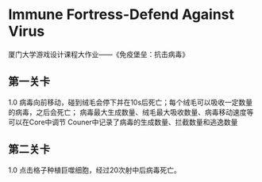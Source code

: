 # Immune Fortress-Defend Against Virus
厦门大学游戏设计课程大作业——《免疫堡垒：抗击病毒》

## 第一关卡
1.0 病毒向前移动，碰到绒毛会停下并在10s后死亡；每个绒毛可以吸收一定数量的病毒，之后会死亡；
病毒最大生成数量、绒毛最大吸收数量、病毒移动速度等可以在Core中调节
Couner中记录了病毒的生成数量、拦截数量和逃逸数量

## 第二关卡

1.0  点击格子种植巨噬细胞，经过20次射中后病毒死亡。

